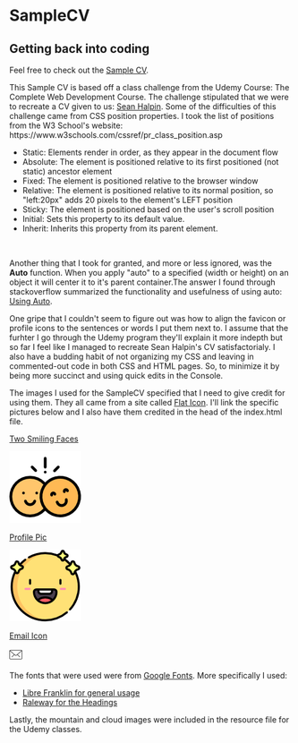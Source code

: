 # SampleCV
## Getting back into coding

<p>Feel free to check out the <a href="https://jsyoungk.github.io/SampleCV/index.html">Sample CV</a>.</p>
<p>This Sample CV is based off a class challenge from the Udemy Course: The Complete Web Development Course.
The challenge stipulated that we were to recreate a CV given to us: <a href="http://seanhalpin.io/">Sean Halpin</a>. 
Some of the difficulties of this challenge came from CSS position properties. I took the list of positions from the W3 School's website: https://www.w3schools.com/cssref/pr_class_position.asp </p>
<ul>
  <li>Static: Elements render in order, as they appear in the document flow</li>
  <li>Absolute: The element is positioned relative to its first positioned (not static) ancestor element</li>
  <li>Fixed: The element is positioned relative to the browser window</li>
  <li>Relative: The element is positioned relative to its normal position, so "left:20px" adds 20 pixels to the element's LEFT position</li>
  <li>Sticky: The element is positioned based on the user's scroll position</li>
  <li>Initial: Sets this property to its default value.</li>
  <li>Inherit: Inherits this property from its parent element.</li>
</ul>

<br>
<p>Another thing that I took for granted, and more or less ignored, was the <b>Auto</b> function. When you apply "auto" to a specified (width or height) on an object it will center it to it's parent container.The answer I found through stackoverflow summarized the functionality and usefulness of using auto: <a href="https://stackoverflow.com/questions/3170772/what-does-auto-do-in-margin0-auto/3170774" > Using Auto</a>.</p>
<p>One gripe that I couldn't seem to figure out was how to align the favicon or profile icons to the sentences or words I put them next to.  I assume that the furhter I go through the Udemy program they'll explain it more indepth but so far I feel like I managed to recreate Sean Halpin's CV satisfactorialy. I also have a budding habit of not organizing my CSS and leaving in commented-out code in both CSS and HTML pages. So, to minimize it by being more succinct and using quick edits in the Console.</p>

<p>The images I used for the SampleCV specified that I need to give credit for using them. They all came from a site called <a href="https://www.flaticon.com">Flat Icon</a>. I'll link the specific pictures below and I also have them credited in the head of the index.html file.</p>
<p><a href="https://www.flaticon.com/free-icon/smile_1189128">Two Smiling Faces</a></p>

![image](https://github.com/jsyoungk/SampleCV/blob/master/images/bonusSmile.png)

<p><a href= "https://www.flaticon.com/free-icon/smile_1451316#term=smiles&page=1&position=85">Profile Pic</p>
  
![image](https://github.com/jsyoungk/SampleCV/blob/master/images/time2Smile.png) 

<p><a href="https://www.flaticon.com/premium-icon/email_542638#term=mail&page=1&position=9">Email Icon</a></p>

![image](https://github.com/jsyoungk/SampleCV/blob/master/images/mail.png)

<p>The fonts that were used were from <a href="https://fonts.google.com/">Google Fonts</a>. More specifically I used:
<ul>
<li><a href="https://fonts.google.com/specimen/Libre+Franklin">Libre Franklin for general usage</a></li>
  <li><a href="https://fonts.google.com/specimen/Raleway">Raleway for the Headings</a></li>
 </ul> 
 
Lastly, the mountain and cloud images were included in the resource file for the Udemy classes.</p>
